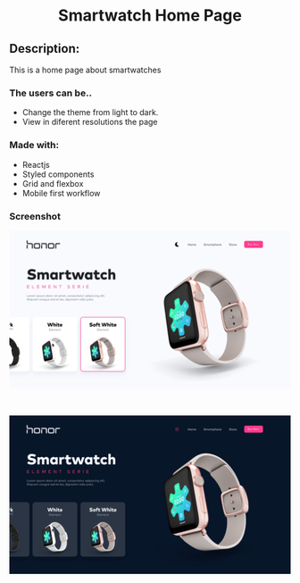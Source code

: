 <h1 align="center" style="font-weight: bold;">Smartwatch Home Page</h1>

## **Description:**

This is a home page about smartwatches

### **The users can be..**
  * Change the theme from light to dark.
  * View in diferent resolutions the page

### **Made with:** 
  * Reactjs
  * Styled components
  * Grid and flexbox
  * Mobile first workflow

### **Screenshot**

![smartwatch light](./src/assets/design/smartwatch-light.jpg)

<br/>

![smartwatch dark](./src/assets/design/smartwatch-dark.jpg)